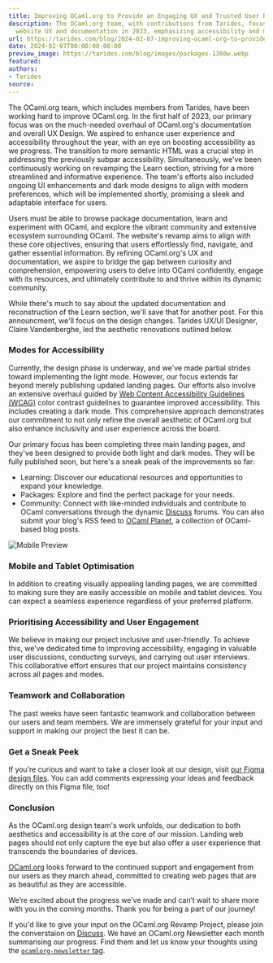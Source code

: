 ```yaml
---
title: Improving OCaml.org to Provide an Engaging UX and Trusted User Resources
description: The OCaml.org team, with contributions from Tarides, focused on improving
  website UX and documentation in 2023, emphasizing accessibility and modern design.
url: https://tarides.com/blog/2024-02-07-improving-ocaml-org-to-provide-an-engaging-ux-and-trusted-user-resources
date: 2024-02-07T00:00:00-00:00
preview_image: https://tarides.com/blog/images/packages-1360w.webp
featured:
authors:
- Tarides
source:
---
```


<p>The OCaml.org team, which includes members from Tarides, have been working hard to improve OCaml.org. In the first half of 2023, our primary focus was on the much-needed overhaul of OCaml.org's documentation and overall UX Design. We aspired to enhance user experience and accessibility throughout the year, with an eye on boosting accessibility as we progress. The transition to more semantic HTML was a crucial step in addressing the previously subpar accessibility. Simultaneously, we've been continuously working on revamping the Learn section, striving for a more streamlined and informative experience. The team's efforts also included ongoing UI enhancements and dark mode designs to align with modern preferences, which will be implemented shortly, promising a sleek and adaptable interface for users.</p>
<p>Users must be able to browse package documentation, learn and experiment with OCaml, and explore the vibrant community and extensive ecosystem surrounding OCaml. The website's revamp aims to align with these core objectives, ensuring that users effortlessly find, navigate, and gather essential information. By refining OCaml.org's UX and documentation, we aspire to bridge the gap between curiosity and comprehension, empowering users to delve into OCaml confidently, engage with its resources, and ultimately contribute to and thrive within its dynamic community.</p>
<p>While there's much to say about the updated documentation and reconstruction of the Learn section, we'll save that for another post. For this announcment, we'll focus on the design changes. Tarides UX/UI Designer, Claire Vandenberghe, led the aesthetic renovations outlined below.</p>
<h3>Modes for Accessibility</h3>
<p>Currently, the design phase is underway, and we've made partial strides toward implementing the light mode. However, our focus extends far beyond merely publishing updated landing pages. Our efforts also involve an extensive overhaul guided by <a href="https://www.w3.org/WAI/standards-guidelines/wcag/">Web Content Accessibility Guidelines (WCAG)</a> color contrast guidelines to guarantee improved accessibility. This includes creating a dark mode. This comprehensive approach demonstrates our commitment to not only refine the overall aesthetic of OCaml.org but also enhance inclusivity and user experience across the board.</p>
<p>Our primary focus has been completing three main landing pages, and they've been designed to provide both light and dark modes. They will be fully published soon, but here's a sneak peak of the improvements so far:</p>
<ul>
<li>Learning: Discover our educational resources and opportunities to expand your knowledge.</li>
<li>Packages: Explore and find the perfect package for your needs.</li>
<li>Community: Connect with like-minded individuals and contribute to OCaml conversations through the dynamic <a href="https://discuss.ocaml.org/">Discuss</a> forums. You can also submit your blog's RSS feed to <a href="https://v2.ocaml.org/community/planet/">OCaml Planet</a>, a collection of OCaml-based blog posts.</li>
</ul>
<p><img src="https://tarides.com/blog/images/packages2-1360w~SD6_nCzDcKKwnzCSbS8bHg.webp" sizes="(min-width: 1360px) 1360px, (min-width: 680px) 680px, 100vw" srcset="/blog/images/packages2-170w~ypBE9KKk0uDNEgZB3PXYZA.webp 170w, /blog/images/packages2-340w~foMgnk2e8qp6Ud0zpDFVAg.webp 340w, /blog/images/packages2-680w~8WL5dj3YabjtdTvndES0oQ.webp 680w, /blog/images/packages2-1360w~SD6_nCzDcKKwnzCSbS8bHg.webp 1360w" alt="Mobile Preview"/></p>
<h3>Mobile and Tablet Optimisation</h3>
<p>In addition to creating visually appealing landing pages, we are committed to making sure they are easily accessible on mobile and tablet devices. You can expect a seamless experience regardless of your preferred platform.</p>
<h3>Prioritising Accessibility and User Engagement</h3>
<p>We believe in making our project inclusive and user-friendly. To achieve this, we&rsquo;ve dedicated time to improving accessibility, engaging in valuable user discussions, conducting surveys, and carrying out user interviews. This collaborative effort ensures that our project maintains consistency across all pages and modes.</p>
<h3>Teamwork and Collaboration</h3>
<p>The past weeks have seen fantastic teamwork and collaboration between our users and team members. We are immensely grateful for your input and support in making our project the best it can be.</p>
<h3>Get a Sneak Peek</h3>
<p>If you&rsquo;re curious and want to take a closer look at our design, visit <a href="https://www.figma.com/file/6BSOEqSsyQeulwLo2pjs9r/Untitled?type=design&amp;node-id=0:1&amp;mode=design&amp;t=GwVxvrXItX7k8pP9-1">our Figma design files</a>. You can add comments expressing your ideas and feedback directly on this Figma file, too!</p>
<h3>Conclusion</h3>
<p>As the OCaml.org design team's work unfolds, our dedication to both aesthetics and accessibility is at the core of our mission. Landing web pages should not only capture the eye but also offer a user experience that transcends the boundaries of devices.</p>
<p><a href="https://ocaml.org">OCaml.org</a> looks forward to the continued support and engagement from our users as they march ahead, committed to creating web pages that are as beautiful as they are accessible.</p>
<p>We&rsquo;re excited about the progress we&rsquo;ve made and can&rsquo;t wait to share more with you in the coming months. Thank you for being a part of our journey!</p>
<p>If you'd like to give your input on the OCaml.org Revamp Project, please join the converstaion on <a href="https://discuss.ocaml.org/tag/ocamlorg">Discuss</a>. We have an OCaml.org Newsletter each month summarising our progress. Find them and let us know your thoughts using the <a href="https://discuss.ocaml.org/tag/ocamlorg-newsletter"><code>ocamlorg-newsletter</code> tag</a>.</p>

